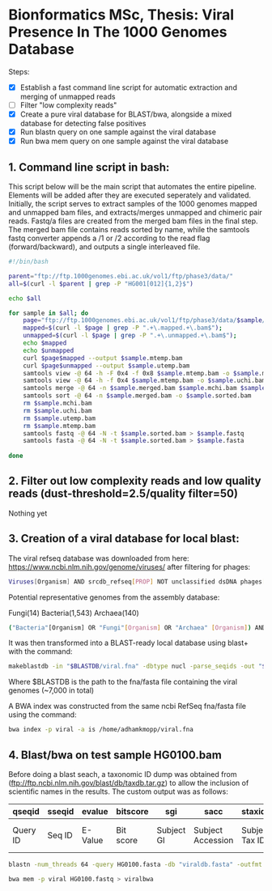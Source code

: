 # Bionformatics MSc, Thesis: Viral Presence In The 1000 Genomes Database


Steps:
- [x] Establish a fast command line script for automatic extraction and merging of unmapped reads
- [ ] Filter "low complexity reads"
- [x] Create a pure viral database for BLAST/bwa, alongside a mixed database for detecting false positives
- [x] Run blastn query on one sample against the viral database
- [x] Run bwa mem query on one sample against the viral database

## 1. Command line script in bash:

This script below will be the main script that automates the entire pipeline. Elements will be added after they are executed seperately and validated. Initially, the script serves to extract samples of the 1000 genomes mapped and unmapped bam files, and extracts/merges unmapped and chimeric pair reads. Fastq/a files are created from the merged bam files in the final step. The merged bam file contains reads sorted by name, while the samtools fastq converter appends a /1 or /2 according to the read flag (forward/backward), and outputs a single interleaved file.
```bash
#!/bin/bash

parent="ftp://ftp.1000genomes.ebi.ac.uk/vol1/ftp/phase3/data/"
all=$(curl -l $parent | grep -P "HG001[012]{1,2}$")

echo $all

for sample in $all; do
	page="ftp://ftp.1000genomes.ebi.ac.uk/vol1/ftp/phase3/data/$sample/alignment/"
	mapped=$(curl -l $page | grep -P ".+\.mapped.+\.bam$");
	unmapped=$(curl -l $page | grep -P ".+\.unmapped.+\.bam$");
	echo $mapped
	echo $unmapped
	curl $page$mapped --output $sample.mtemp.bam
	curl $page$unmapped --output $sample.utemp.bam	
	samtools view -@ 64 -h -F 0x4 -f 0x8 $sample.mtemp.bam -o $sample.mchi.bam 
	samtools view -@ 64 -h -f 0x4 $sample.mtemp.bam -o $sample.uchi.bam
	samtools merge -@ 64 -n $sample.merged.bam $sample.mchi.bam $sample.uchi.bam $sample.utemp.bam
	samtools sort -@ 64 -n $sample.merged.bam -o $sample.sorted.bam
	rm $sample.mchi.bam 
	rm $sample.uchi.bam
	rm $sample.utemp.bam
	rm $sample.mtemp.bam
	samtools fastq -@ 64 -N -t $sample.sorted.bam > $sample.fastq
	samtools fasta -@ 64 -N -t $sample.sorted.bam > $sample.fasta
	
done


```
## 2. Filter out low complexity reads and low quality reads (dust-threshold=2.5/quality filter=50) 

Nothing yet

## 3. Creation of a viral database for local blast:
The viral refseq database was downloaded from here: https://www.ncbi.nlm.nih.gov/genome/viruses/ after filtering for phages:

```bash
Viruses[Organism] AND srcdb_refseq[PROP] NOT unclassified dsDNA phages[Organism] NOT unclassified virophages[organism] NOT "phg"[Division] NOT wgs[PROP] NOT cellular organisms[ORGN] NOT AC_000001:AC_999999[PACC] 
```
Potential representative genomes from the assembly database:

Fungi(14)
Bacteria(1,543)
Archaea(140)


```bash
("Bacteria"[Organism] OR "Fungi"[Organism] OR "Archaea" [Organism]) AND (latest[filter] AND "complete genome"[filter] AND "representative genome"[filter]) 
```

It was then transformed into a BLAST-ready local database using blast+ with the command:

```bash
makeblastdb -in "$BLASTDB/viral.fna" -dbtype nucl -parse_seqids -out "$BLASTDB\viral.fna"
```
Where $BLASTDB is the path to the fna/fasta file containing the viral genomes (~7,000 in total)

A BWA index was constructed from the same ncbi RefSeq fna/fasta file using the command:

```bash
bwa index -p viral -a is /home/adhamkmopp/viral.fna
```

## 4. Blast/bwa on test sample HG0100.bam

Before doing a blast seach, a taxonomic ID dump was obtained from (ftp://ftp.ncbi.nlm.nih.gov/blast/db/taxdb.tar.gz) to allow the inclusion of scientific names in the results. The custom output was as follows:

| qseqid | sseqid | evalue | bitscore | sgi | sacc | staxids | sscinames | scomnames | stitle |
| --- | --- | --- | --- | --- | --- | --- | --- | --- | --- | 
| Query ID | Seq ID | E-Value | Bit score | Subject GI | Subject Accession | Subject Tax ID | Subject Scientific Name | Subject Common name | Subject Title |


```bash
blastn -num_threads 64 -query HG0100.fasta -db "viraldb.fasta" -outfmt '6 qseqid sseqid evalue bitscore sgi sacc staxids sscinames scomnames stitle'  > HG0100.blast
```


```bash
bwa mem -p viral HG0100.fastq > viralbwa
```
